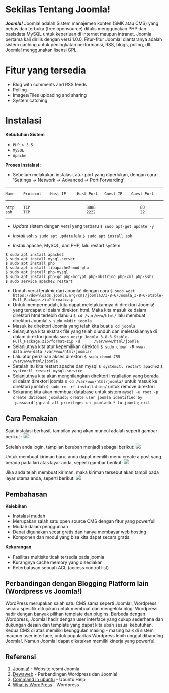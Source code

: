 # Sekilas Tentang Joomla!

_**Joomla!**_ Joomla! adalah Sistem manajemen konten (SMK atau CMS) yang bebas dan terbuka (free opensource) ditulis menggunakan PHP dan basisdata MySQL untuk keperluan di internet maupun intranet. Joomla pertama kali dirilis dengan versi 1.0.0. Fitur-fitur Joomla! diantaranya adalah sistem caching untuk peningkatan performansi, RSS, blogs, poling, dll. Joomla! menggunakan lisensi GPL.

# Fitur yang tersedia
-	Blog with comments and RSS feeds
-   Polling
-   Images/Files uploading and sharing
-   System catching

# Instalasi

**Kebutuhan Sistem**

-   `PHP > 5.5`
-   `MySQL`
-   `Apache`

**Proses Instalasi :**

- Sebelum melakukan instalasi, atur port yang diperlukan, dengan cara :
    'Settings -> Network -> Advanced -> Port Forwarding'
-------------------------------------------------------------------------
    Name	Protocol    Host IP	    Host Port	Guest IP	Guest Port
-------------------------------------------------------------------------    
    http	TCP		                    8888		            80          
    ssh     TCP		                    2222		            22
-------------------------------------------------------------------------
-   _Update_ sistem dengan versi yang terbaru 
    `$ sudo apt-get update -y`
    
-   _Install_ ssh `$ sudo apt update` lalu
    `$ sudo apt install ssh`
    
-   _Install_ apache, MySQL, dan PHP, lalu restart system
```
$ sudo apt install apache2
$ sudo apt install mysql-server
$ sudo apt install php
$ sudo apt install libapache2-mod-php
$ sudo apt install php-mysql
$ sudo apt install php-gd php-mcrypt php-mbstring php-xml php-ssh2
$ sudo service apache2 restart
```
- Unduh versi terakhir dari Joomla! dengan cara
`$ sudo wget https://downloads.joomla.org/cms/joomla3/3-8-6/Joomla_3-8-6-Stable-Full_Package.zip?format=zip`
- Untuk mempermudah, kita dapat meletakkannya di direktori Joomla! yang terdapat di dalam direktori html. Maka kita masuk ke dalam direktori html terlebih dahulu
`$ cd /var/www/html/`
lalu membuat direktori Joomla!
`$ sudo mkdir joomla`
- Masuk ke direktori Joomla yang telah kita buat
`$ cd joomla`
- Selanjutnya kita ekstrak file yang telah diunduh dan meletakkannya di dalam direktori joomla
`sudo unzip Joomla_3-8-6-Stable-Full_Package.zip?format=zip -d      /var/www/html/joomla`
- Selanjutnya kita atur kepemilikan direktori
`$ sudo chown -R www-data:www-data /var/www/html/joomla/`
- Lalu atur perizinan akses direktori
`$ sudo chmod 755 /var/www/html/joomla`
- Setelah itu kita restart apache dan mysql
`$ systemctl restart apache2`
`$ systemctl restart mysql.service`
- Selanjutnya kita akan menghilangkan direktori installation yang berada di dalam direktori joomla
`$ cd /var/www/html/joomla/` untuk masuk ke direktori jumlah
`$ sudo rm -rf installation/` untuk remove direktori
- Sekarang kita akan membuat database untuk sistem
`mysql -u root -p`
`create database joomladb;`
`create user joomla identified by 'password';`
`grant all privileges on joomladb.* to joomla;`
`exit`

## Cara Pemakaian

Saat instalasi berhasil, tampilan yang akan muncul adalah seperti gambar berikut :
<img src=https://raw.githubusercontent.com/jojowvan/joomla/master/12.JPG></img>

Setelah anda login, tampilan berubah menjadi sebagai berikut:
<img src=https://raw.githubusercontent.com/jojowvan/joomla/master/13.JPG></img>

Untuk membuat kiriman baru, anda dapat memilih menu create a post yang berada pada kiri atas layar anda, seperti gambar berikut:
<img src=https://raw.githubusercontent.com/jojowvan/joomla/master/1.JPG></img>

Jika anda telah membuat kiriman, maka kiriman tersebut akan tampil pada layar utama anda, seperti berikut:
<img src=https://github.com/jojowvan/joomla/blob/master/2.JPG></img>

## Pembahasan
**Kelebihan**

-   Instalasi mudah
-   Merupakan salah satu open source CMS dengan fitur yang powerfull
-   Mudah dalam penggunaan
-   Dapat digunakan secar gratis dan hanya membayar web hosting
-   Komponen dan modul yang bisa kita dapat secara gratis

**Kekurangan**

-   Fasilitas multisite tidak tersedia pada joomla
-   Kurangnya cache memory yang disediakan
-   Keterbatasan sebuah ACL (access control list)

## Perbandingan dengan Blogging Platform lain (Wordpress vs Joomla!)
WordPress merupakan salah satu CMS sama seperti Joomla!, Wordpress secara spesifik ditujukan untuk membuat dan mengelola blog. Wordpress hadir dengan banyak pilihan template dan plugins. Berbeda dengan Wordpress, Joomla! hadir dengan user interface yang cukup sederhana dan dukungan desain dan template yang dapat kita ubah sesuai kebutuhan. Kedua CMS di atas memiliki keunggulan masing - masing baik di sistem maupun user interface, untuk popularitas Wordpress lebih unggul dibanding Joomla!. Namun Joomla! dapat dikatakan memilki kinerja yang powerful. 

## Referensi

1.  [Joomla!](http://joomlacode.org/gf/project/joomla/scmsvn/) \- Website resmi Joomla
2.  [Dewaweb](https://www.dewaweb.com/blog/inilah-perbandingan-cms-wordpress-drupal-dan-joomla/) \- Perbandingan Wordpress dan Joomla!
3.  [Command in ubuntu](https://www.hostinger.co.id/tutorial/pengertian-chmod-dan-chown-untuk-ganti-permission-di-linux/) \- Ubuntu Help
4.  [What is WordPress](https://en.wikipedia.org/wiki/WordPress) \- Wordpress
